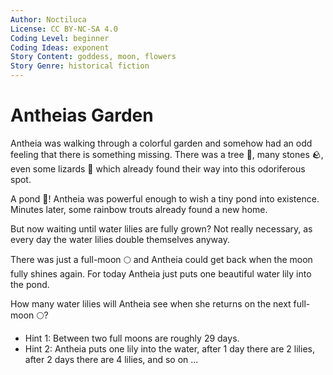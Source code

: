 ```yaml
---
Author: Noctiluca
License: CC BY-NC-SA 4.0
Coding Level: beginner
Coding Ideas: exponent
Story Content: goddess, moon, flowers
Story Genre: historical fiction
---
```


# Antheias Garden

Antheia was walking through a colorful garden and somehow had an odd feeling
that there is something missing. There was a tree 🌳, many stones 🪨, even some
lizards 🦎 which already found their way into this odoriferous spot.

A pond 🌊! Antheia was powerful enough to wish a tiny pond into existence.
Minutes later, some rainbow trouts already found a new home.

But now waiting until water lilies are fully grown? Not really necessary, as
every day the water lilies double themselves anyway.

There was just a full-moon 🌕 and Antheia could get back when the moon fully
shines again. For today Antheia just puts one beautiful water lily into the pond.

How many water lilies will Antheia see when she returns on the next full-moon
🌕?

- Hint 1: Between two full moons are roughly 29 days.
- Hint 2: Antheia puts one lily into the water, after 1 day there are 2 lilies, after 2 days there are 4 lilies, and so on ...
